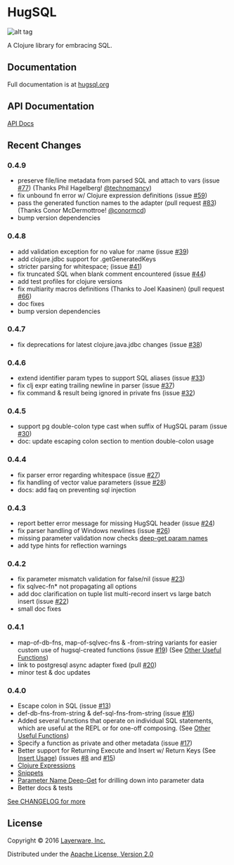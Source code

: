 # HugSQL

![alt tag](https://raw.github.com/layerware/hugsql/master/logo/hugsql_alpha_128.png)

A Clojure library for embracing SQL.

## Documentation

Full documentation is at [hugsql.org](http://www.hugsql.org)

## API Documentation

[API Docs](http://layerware.github.io/hugsql)

## Recent Changes

### 0.4.9

 - preserve file/line metadata from parsed SQL and attach to vars
   (issue [#77](https://github.com/layerware/hugsql/issues/77))
   (Thanks Phil Hagelberg!
   [@technomancy](https://github.com/technomancy))
 - fix unbound fn error w/ Clojure expression definitions (issue
   [#59](https://github.com/layerware/hugsql/issues/59))
 - pass the generated function names to the adapter (pull request
   [#83](https://github.com/layerware/hugsql/issues/83)) (Thanks Conor
   McDermottroe! [@conormcd](https://github.com/conormcd))
 - bump version dependencies

### 0.4.8

 - add validation exception for no value for :name (issue
   [#39](https://github.com/layerware/hugsql/issues/39))
 - add clojure.jdbc support for .getGeneratedKeys
 - stricter parsing for whitespace; (issue
   [#41](https://github.com/layerware/hugsql/issues/41))
 - fix truncated SQL when blank comment encountered (issue
   [#44](https://github.com/layerware/hugsql/issues/44))
 - add test profiles for clojure versions
 - fix multiarity macros definitions (Thanks to Joel Kaasinen)
   (pull request [#66](https://github.com/layerware/hugsql/pull/66))
 - doc fixes
 - bump version dependencies

### 0.4.7

 - fix deprecations for latest clojure.java.jdbc changes (issue
   [#38](https://github.com/layerware/hugsql/issues/38))

### 0.4.6

 - extend identifier param types to support SQL aliases (issue
   [#33](https://github.com/layerware/hugsql/issues/33))
 - fix clj expr eating trailing newline in parser (issue
   [#37](https://github.com/layerware/hugsql/issues/37))
 - fix command & result being ignored in private fns (issue
   [#32](https://github.com/layerware/hugsql/issues/32))

### 0.4.5

 - support pg double-colon type cast when suffix of HugSQL param (issue
   [#30](https://github.com/layerware/hugsql/issues/30))
 - doc: update escaping colon section to mention double-colon usage

### 0.4.4

 - fix parser error regarding whitespace (issue
   [#27](https://github.com/layerware/hugsql/issues/27))
 - fix handling of vector value parameters (issue
   [#28](https://github.com/layerware/hugsql/issues/28))
 - docs: add faq on preventing sql injection

### 0.4.3

 - report better error message for missing HugSQL header (issue
   [#24](https://github.com/layerware/hugsql/issues/24))
 - fix parser handling of Windows newlines (issue
   [#26](https://github.com/layerware/hugsql/issues/26))
 - missing parameter validation now checks
   [deep-get param names](http://www.hugsql.org/#deep-get-param-name)
 - add type hints for reflection warnings

### 0.4.2

 - fix parameter mismatch validation for false/nil (issue
   [#23](https://github.com/layerware/hugsql/issues/23))
 - fix sqlvec-fn* not propagating all options
 - add doc clarification on tuple list multi-record insert vs large
   batch insert (issue
   [#22](https://github.com/layerware/hugsql/issues/22))
 - small doc fixes

### 0.4.1

 - map-of-db-fns, map-of-sqlvec-fns & -from-string variants for easier
   custom use of hugsql-created functions (issue
   [#19](https://github.com/layerware/hugsql/issues/19)) (See
   [Other Useful Functions](http://www.hugsql.org/#using-other-fns))
 - link to postgresql async adapter fixed (pull
   [#20](https://github.com/layerware/hugsql/pull/20))
 - minor test & doc updates

### 0.4.0

 - Escape colon in SQL (issue
   [#13](https://github.com/layerware/hugsql/issues/13))
 - def-db-fns-from-string & def-sql-fns-from-string (issue
   [#16](https://github.com/layerware/hugsql/issues/16))
 - Added several functions that operate on individual SQL statements,
   which are useful at the REPL or for one-off composing.  (See
   [Other Useful Functions](http://www.hugsql.org/#using-other-fns))
 - Specify a function as private and other metadata (issue [#17](https://github.com/layerware/hugsql/issues/17))
 - Better support for Returning Execute and Insert w/ Return Keys (See
   [Insert Usage](http://www.hugsql.org/#using-insert)) (issues
   [#8](https://github.com/layerware/hugsql/issues/8) and
   [#15](https://github.com/layerware/hugsql/issues/15))
 - [Clojure Expressions](http://www.hugsql.org/#using-expressions)
 - [Snippets](http://www.hugsql.org/#using-snippets)
 - [Parameter Name Deep-Get](http://www.hugsql.org/#deep-get-param-name) for drilling down into parameter data
 - Better docs & tests

[See CHANGELOG for more](https://github.com/layerware/hugsql/blob/master/CHANGELOG.md)


## License

Copyright © 2016 [Layerware, Inc.](http://www.layerware.com)

Distributed under the [Apache License, Version 2.0](http://www.apache.org/licenses/LICENSE-2.0.html)
